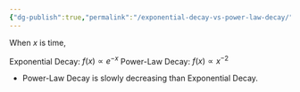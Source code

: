 ```yaml
---
{"dg-publish":true,"permalink":"/exponential-decay-vs-power-law-decay/","tags":["gardenEntry"]}
---
```


When $x$ is time, 

Exponential Decay: $f(x) ∝ e^{-x}$
Power-Law Decay: $f(x) ∝ x^{-2}$


- Power-Law Decay is slowly decreasing than Exponential Decay.




